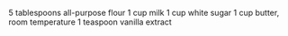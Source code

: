 5 tablespoons all-purpose flour
1 cup milk
1 cup white sugar
1 cup butter, room temperature
1 teaspoon vanilla extract